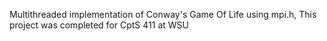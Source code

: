 Multithreaded implementation of Conway's Game Of Life using mpi.h,
This project was completed for CptS 411 at WSU